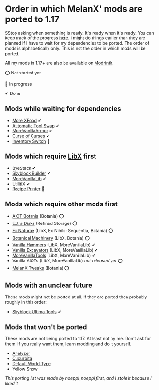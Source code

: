 # Order in which MelanX' mods are ported to 1.17

SStop asking when something is ready. It's ready when it's ready. You can keep track of the progress [here](https://melanx.github.io/Mod-Wikis/porting-information/1.18/).
I might do things earlier than they are planned if I have to wait for my dependencies to be ported.
The order of mods is alphabetically only. This is not the order in which mods will be ported.

All my mods in 1.17+ are also be available on [Modrinth](https://modrinth.com/user/MelanX).

⭕ Not started yet

🔁 In progress

✔ Done

## Mods while waiting for dependencies
- [More XFood](https://modrinth.com/mod/morexfood) ✔
- [Automatic Tool Swap](https://modrinth.com/mod/automatic-tool-swap) ✔ 
- [MoreVanillaArmor](https://modrinth.com/mod/morevanillaarmor) ✔
- [Curse of Curses](https://modrinth.com/mod/curse-of-curses) ✔
- [Inventory Switch](https://github.com/MelanX/InventorySwitch) 🔁
  
## Mods which require [LibX](https://github.com/ModdingX/LibX/tree/future "Progress of porting") first
- ByeStack ✔
- [Skyblock Builder](https://modrinth.com/mod/skyblock-builder) ✔
- [MoreVanillaLib](https://modrinth.com/mod/morevanillalib) ✔
- [UtilitiX](https://modrinth.com/mod/utilitix) ✔
- [Recipe Printer](https://modrinth.com/mod/recipe-printer) 🔁

## Mods which require other mods first
- [AIOT Botania](https://modrinth.com/mod/aiot-botania) (Botania) ⭕
- [Extra Disks](https://modrinth.com/mod/extra-disks) (Refined Storage) ⭕
- [Ex Naturae](https://modrinth.com/mod/ex-naturae) (LibX, Ex Nihilo: Sequentia, Botania) ⭕
- [Botanical Machinery](https://modrinth.com/mod/botanical-machinery) (LibX, Botania) ⭕
- [Vanilla Hammers](https://www.curseforge.com/minecraft/mc-mods/vanilla-hammers-forge) (LibX, MoreVanillaLib) ✔
- [Vanilla Excavators](https://www.curseforge.com/minecraft/mc-mods/vanilla-excavators-forge) (LibX, MoreVanillaLib) ✔
- [MoreVanillaTools](https://www.curseforge.com/minecraft/mc-mods/morevanillatools) (LibX, MoreVanillaLib) ✔
- Vanilla AIOTs (LibX, MoreVanillaLib) *not released yet* ⭕
- [MelanX Tweaks](https://www.curseforge.com/minecraft/mc-mods/melanx-tweaks) (Botania) ⭕

## Mods with an unclear future

These mods might not be ported at all. If  they are ported then probably roughly in this order:

- [Skyblock Ultima Tools](https://www.curseforge.com/minecraft/mc-mods/skyblock-ultima-tools) ✔

## Mods that won't be ported

These mods are not being ported to 1.17. At least not by me. Don't ask for them. If you really want them, learn modding
and do it yourself.

- [Analyzer](https://www.curseforge.com/minecraft/mc-mods/analyzer)
- [Cucurbita](https://www.curseforge.com/minecraft/mc-mods/cucurbita)
- [Default World Type](https://www.curseforge.com/minecraft/mc-mods/defaultworldtype)
- [Yellow Snow](https://www.curseforge.com/minecraft/mc-mods/yellow-snow)


*This porting list was made by noeppi_noeppi first, and I stole it because I liked it*
